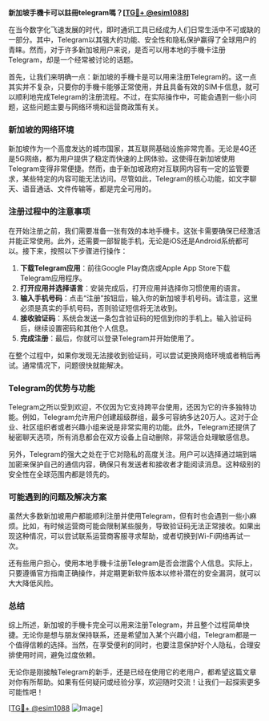 **新加坡手機卡可以註冊telegram嗎？[[TG💪+ @esim1088](https://t.me/s/esim1088)]**

在当今数字化飞速发展的时代，即时通讯工具已经成为人们日常生活中不可或缺的一部分。其中，Telegram以其强大的功能、安全性和隐私保护赢得了全球用户的青睐。然而，对于许多新加坡用户来说，是否可以用本地的手機卡注册Telegram，却是一个经常被讨论的话题。

首先，让我们来明确一点：新加坡的手機卡是可以用来注册Telegram的。这一点其实并不复杂，只要你的手機卡能够正常使用，并且具备有效的SIM卡信息，就可以顺利地完成Telegram的注册流程。不过，在实际操作中，可能会遇到一些小问题，这些问题主要与网络环境和运营商政策有关。

### 新加坡的网络环境

新加坡作为一个高度发达的城市国家，其互联网基础设施非常完善。无论是4G还是5G网络，都为用户提供了稳定而快速的上网体验。这使得在新加坡使用Telegram变得非常便捷。然而，由于新加坡政府对互联网内容有一定的监管要求，某些特定的内容可能无法访问。尽管如此，Telegram的核心功能，如文字聊天、语音通话、文件传输等，都是完全可用的。

### 注册过程中的注意事项

在开始注册之前，我们需要准备一张有效的本地手機卡。这张卡需要确保已经激活并能正常使用。此外，还需要一部智能手机，无论是iOS还是Android系统都可以。接下来，按照以下步骤进行操作：

1. **下载Telegram应用**：前往Google Play商店或Apple App Store下载Telegram应用程序。
2. **打开应用并选择语言**：安装完成后，打开应用并选择你习惯使用的语言。
3. **输入手机号码**：点击“注册”按钮后，输入你的新加坡手机号码。请注意，这里必须是真实的手机号码，否则验证短信将无法收到。
4. **接收验证码**：系统会发送一条包含验证码的短信到你的手机上。输入验证码后，继续设置密码和其他个人信息。
5. **完成注册**：最后，你就可以登录Telegram并开始使用了。

在整个过程中，如果你发现无法接收到验证码，可以尝试更换网络环境或者稍后再试。通常情况下，问题很快就能解决。

### Telegram的优势与功能

Telegram之所以受到欢迎，不仅因为它支持跨平台使用，还因为它的许多独特功能。例如，Telegram允许用户创建超级群组，最多可容纳多达20万人。这对于企业、社区组织者或者兴趣小组来说是非常实用的功能。此外，Telegram还提供了秘密聊天选项，所有消息都会在双方设备上自动删除，非常适合处理敏感信息。

另外，Telegram的强大之处在于它对隐私的高度关注。用户可以选择通过端到端加密来保护自己的通信内容，确保只有发送者和接收者才能阅读消息。这种级别的安全性在全球范围内都是领先的。

### 可能遇到的问题及解决方案

虽然大多数新加坡用户都能顺利注册并使用Telegram，但有时也会遇到一些小麻烦。比如，有时候运营商可能会限制某些服务，导致验证码无法正常接收。如果出现这种情况，可以尝试联系运营商客服寻求帮助，或者切换到Wi-Fi网络再试一次。

还有些用户担心，使用本地手機卡注册Telegram是否会泄露个人信息。实际上，只要遵循官方指南正确操作，并定期更新软件版本以修补潜在的安全漏洞，就可以大大降低风险。

### 总结

综上所述，新加坡的手機卡完全可以用来注册Telegram，并且整个过程简单快捷。无论你是想与朋友保持联系，还是希望加入某个兴趣小组，Telegram都是一个值得信赖的选择。当然，在享受便利的同时，也要注意保护好个人隐私，合理安排使用时间，避免过度依赖。

无论你是刚接触Telegram的新手，还是已经在使用它的老用户，都希望这篇文章对你有所帮助。如果有任何疑问或经验分享，欢迎随时交流！让我们一起探索更多可能性吧！

[[TG💪+ @esim1088](https://t.me/s/esim1088) ![Image](https://i.postimg.cc/4NQfJmqS/Snipaste-2025-05-13-00-14-12.png)]